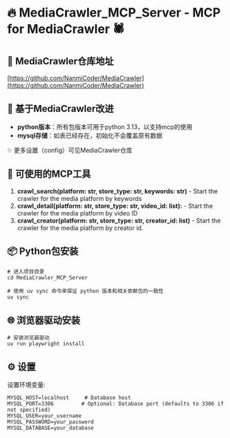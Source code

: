 # 🔥 MediaCrawler_MCP_Server - MCP for MediaCrawler 🕷️
## 🔗 MediaCrawler仓库地址
[https://github.com/NanmiCoder/MediaCrawler](https://github.com/NanmiCoder/MediaCrawler)
## 🔧  基于MediaCrawler改进
- **python版本**：所有包版本可用于python 3.13，以支持mcp的使用
- **mysql存储**：如表已经存在，初始化不会覆盖原有数据

✨ 更多设置（config）可见MediaCrawler仓库

## 🧰 可使用的MCP工具

1. **crawl_search(platform: str, store_type: str, keywords: str)** - Start the crawler for the media platform by keywords
2. **crawl_detail(platform: str, store_type: str, video_id: list):** - Start the crawler for the media platform by video ID
3. **crawl_creator(platform: str, store_type: str, creator_id: list)** - Start the crawler for the media platform by creator id.

## 📦 Python包安装
```shell
# 进入项目目录
cd MediaCrawler_MCP_Server

# 使用 uv sync 命令来保证 python 版本和相关依赖包的一致性
uv sync
```

## 🌐 浏览器驱动安装

```shell
# 安装浏览器驱动
uv run playwright install
```

## ⚙️ 设置

设置环境变量:
```shell
MYSQL_HOST=localhost     # Database host
MYSQL_PORT=3306         # Optional: Database port (defaults to 3306 if not specified)
MYSQL_USER=your_username
MYSQL_PASSWORD=your_password
MYSQL_DATABASE=your_database
```